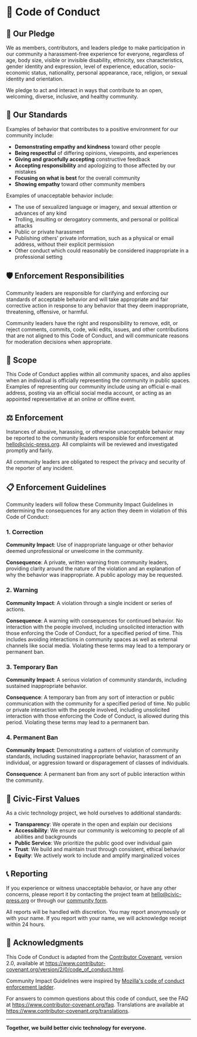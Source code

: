 # 📜 Code of Conduct

## 🌟 Our Pledge

We as members, contributors, and leaders pledge to make participation in our
community a harassment-free experience for everyone, regardless of age, body
size, visible or invisible disability, ethnicity, sex characteristics, gender
identity and expression, level of experience, education, socio-economic status,
nationality, personal appearance, race, religion, or sexual identity and
orientation.

We pledge to act and interact in ways that contribute to an open, welcoming,
diverse, inclusive, and healthy community.

## 🌟 Our Standards

Examples of behavior that contributes to a positive environment for our
community include:

- **Demonstrating empathy and kindness** toward other people
- **Being respectful** of differing opinions, viewpoints, and experiences
- **Giving and gracefully accepting** constructive feedback
- **Accepting responsibility** and apologizing to those affected by our mistakes
- **Focusing on what is best** for the overall community
- **Showing empathy** toward other community members

Examples of unacceptable behavior include:

- The use of sexualized language or imagery, and sexual attention or advances of
  any kind
- Trolling, insulting or derogatory comments, and personal or political attacks
- Public or private harassment
- Publishing others' private information, such as a physical or email address,
  without their explicit permission
- Other conduct which could reasonably be considered inappropriate in a
  professional setting

## 🛡️ Enforcement Responsibilities

Community leaders are responsible for clarifying and enforcing our standards of
acceptable behavior and will take appropriate and fair corrective action in
response to any behavior that they deem inappropriate, threatening, offensive,
or harmful.

Community leaders have the right and responsibility to remove, edit, or reject
comments, commits, code, wiki edits, issues, and other contributions that are
not aligned to this Code of Conduct, and will communicate reasons for moderation
decisions when appropriate.

## 🎯 Scope

This Code of Conduct applies within all community spaces, and also applies when
an individual is officially representing the community in public spaces.
Examples of representing our community include using an official e-mail address,
posting via an official social media account, or acting as an appointed
representative at an online or offline event.

## ⚖️ Enforcement

Instances of abusive, harassing, or otherwise unacceptable behavior may be
reported to the community leaders responsible for enforcement at
hello@civic-press.org. All complaints will be reviewed and investigated promptly
and fairly.

All community leaders are obligated to respect the privacy and security of the
reporter of any incident.

## 📋 Enforcement Guidelines

Community leaders will follow these Community Impact Guidelines in determining
the consequences for any action they deem in violation of this Code of Conduct:

### 1. Correction

**Community Impact**: Use of inappropriate language or other behavior deemed
unprofessional or unwelcome in the community.

**Consequence**: A private, written warning from community leaders, providing
clarity around the nature of the violation and an explanation of why the
behavior was inappropriate. A public apology may be requested.

### 2. Warning

**Community Impact**: A violation through a single incident or series of
actions.

**Consequence**: A warning with consequences for continued behavior. No
interaction with the people involved, including unsolicited interaction with
those enforcing the Code of Conduct, for a specified period of time. This
includes avoiding interactions in community spaces as well as external channels
like social media. Violating these terms may lead to a temporary or permanent
ban.

### 3. Temporary Ban

**Community Impact**: A serious violation of community standards, including
sustained inappropriate behavior.

**Consequence**: A temporary ban from any sort of interaction or public
communication with the community for a specified period of time. No public or
private interaction with the people involved, including unsolicited interaction
with those enforcing the Code of Conduct, is allowed during this period.
Violating these terms may lead to a permanent ban.

### 4. Permanent Ban

**Community Impact**: Demonstrating a pattern of violation of community
standards, including sustained inappropriate behavior, harassment of an
individual, or aggression toward or disparagement of classes of individuals.

**Consequence**: A permanent ban from any sort of public interaction within the
community.

## 🤝 Civic-First Values

As a civic technology project, we hold ourselves to additional standards:

- **Transparency**: We operate in the open and explain our decisions
- **Accessibility**: We ensure our community is welcoming to people of all
  abilities and backgrounds
- **Public Service**: We prioritize the public good over individual gain
- **Trust**: We build and maintain trust through consistent, ethical behavior
- **Equity**: We actively work to include and amplify marginalized voices

## 📞 Reporting

If you experience or witness unacceptable behavior, or have any other concerns,
please report it by contacting the project team at hello@civic-press.org or
through our [community form](https://tally.so/r/wAYBvN).

All reports will be handled with discretion. You may report anonymously or with
your name. If you report with your name, we will acknowledge receipt within 24
hours.

## 🙏 Acknowledgments

This Code of Conduct is adapted from the
[Contributor Covenant](https://www.contributor-covenant.org/), version 2.0,
available at
https://www.contributor-covenant.org/version/2/0/code_of_conduct.html.

Community Impact Guidelines were inspired by
[Mozilla's code of conduct enforcement ladder](https://github.com/mozilla/diversity).

For answers to common questions about this code of conduct, see the FAQ at
https://www.contributor-covenant.org/faq. Translations are available at
https://www.contributor-covenant.org/translations.

---

**Together, we build better civic technology for everyone.**
